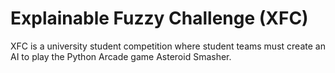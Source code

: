 # Explainable Fuzzy Challenge (XFC)

XFC is a university student competition where student teams must create an AI to play the Python Arcade game Asteroid Smasher.

